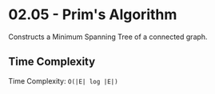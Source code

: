 # 02.05 - Prim's Algorithm
Constructs a Minimum Spanning Tree of a connected graph.

## Time Complexity
Time Complexity: `O(|E| log |E|)`